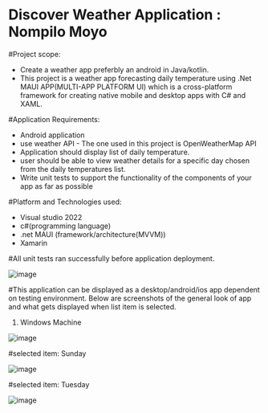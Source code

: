 # Discover Weather Application : Nompilo Moyo

#Project scope:
-  Create a weather app preferbly an android in Java/kotlin.
-  This project is a weather app forecasting daily temperature using .Net MAUI APP(MULTI-APP PLATFORM UI)  which is a cross-platform framework for creating native mobile and desktop apps with C# and XAML.

#Application Requirements:
-  Android application 
-  use weather API - The one used in this project is OpenWeatherMap API
-  Application should display list of daily temperature.
-  user should be able to view weather details for a specific day chosen from the daily temperatures
list.
-  Write unit tests to support the functionality of the components of your app as
far as possible

#Platform and Technologies used:
- Visual studio 2022
- c#(programming language)
- .net MAUI (framework/architecture(MVVM))
- Xamarin

#All unit tests ran successfully before application deployment.

![image](https://github.com/nompilo21/DiscoveryInsureWeatherApplication/assets/42342489/af60e7dc-1d8d-41cf-9587-f11b50e57bdc)


#This application can be displayed as a desktop/android/ios app dependent on testing environment. Below are screenshots of the general look of app and what gets displayed when list item is selected.


1. Windows Machine
   
![image](https://github.com/nompilo21/DiscoveryInsureWeatherApplication/assets/42342489/3e639863-33b5-4dac-a359-f83ff49df164)





#selected item: Sunday

![image](https://github.com/nompilo21/DiscoveryInsureWeatherApplication/assets/42342489/e06edb7f-f4fc-49ab-9daa-03ca29d3340a)





#selected item: Tuesday

![image](https://github.com/nompilo21/DiscoveryInsureWeatherApplication/assets/42342489/08f2e640-1ea5-471b-85fe-d6da2f415f9d)





